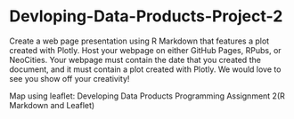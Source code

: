 # Devloping-Data-Products-Project-2

Create a web page presentation using R Markdown that features a plot created with Plotly. Host your webpage on either GitHub Pages, RPubs, or NeoCities. Your webpage must contain the date that you created the document, and it must contain a plot created with Plotly. We would love to see you show off your creativity!


Map using leaflet: Developing Data Products Programming Assignment 2(R Markdown and Leaflet)
